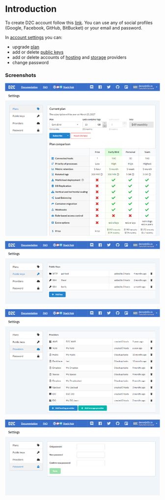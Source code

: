 # Introduction

To create D2C account follow this [link](https://panel.d2c.io/account/signup). You can use any of social profiles (Google, Facebook, GitHub, BitBucket) or your email and password.

In [account settings](https://panel.d2c.io/settings) you can:

- upgrade [plan](/account/plan/)
- add or delete [public keys](/platform/ssh-sftp)
- add or delete accounts of [hosting](/getting-started/cloud-providers) and [storage](/getting-started/storage-providers) providers
- change password

### Screenshots

![Settings - plans](../img/settings_plan.png)

![Settings - public keys](../img/settings_keys.png)

![Settings - providers](../img/settings_providers.png)

![Settings - password](../img/settings_password.png)
